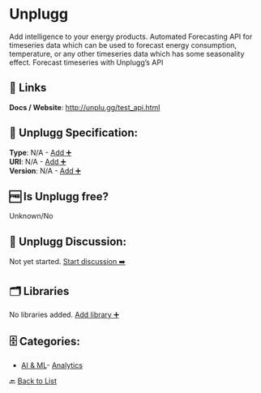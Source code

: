 # Unplugg

Add intelligence to your energy products. Automated Forecasting API for timeseries data which can be used to forecast energy consumption, temperature, or any other timeseries data which has some seasonality effect. Forecast timeseries with Unplugg’s API

##  🔗 Links
**Docs / Website**: http://unplu.gg/test_api.html

## 🧬 Unplugg Specification:
**Type**: N/A - [Add ➕](https://github.com/apis-list/apis-list/edit/main/apis/unplugg/unplugg.yaml)  
**URI**: N/A - [Add ➕](https://github.com/apis-list/apis-list/edit/main/apis/unplugg/unplugg.yaml)  
**Version**: N/A - [Add ➕](https://github.com/apis-list/apis-list/edit/main/apis/unplugg/unplugg.yaml)

## 🆓 Is Unplugg free?
 Unknown/No 

## 💬 Unplugg Discussion:
Not yet started. [Start discussion ➡️](https://github.com/apis-list/apis-list/discussions/new)

## 🗂️ Libraries

No libraries added. [Add library ➕](https://github.com/apis-list/apis-list/edit/main/apis/unplugg/unplugg.yaml)    


## 🗄️ Categories:
- [AI & ML](https://github.com/apis-list/apis-list#ai--ml-)- [Analytics](https://github.com/apis-list/apis-list#analytics-)

🔙  [Back to List](https://github.com/apis-list/apis-list)
